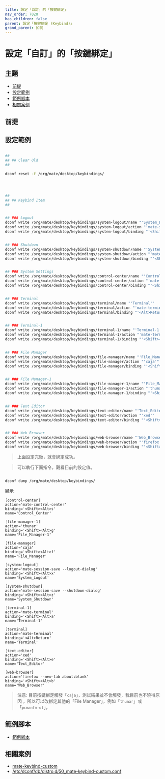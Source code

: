 ```yaml
---
title: 設定「自訂」的「按鍵綁定」
nav_order: 7020
has_children: false
parent: 設定「按鍵綁定 (Keybind)」
grand_parent: 如何
---
```



# 設定「自訂」的「按鍵綁定」




## 主題

* [前提](#前提)
* [設定範例](#設定範例)
* [範例腳本](#範例腳本)
* [相關案例](#相關案例)




## 前提




## 設定範例

``` sh

##
## ## Clear Old
##

dconf reset -f /org/mate/desktop/keybindings/




##
## ## Keybind Item
##


## ### Logout
dconf write /org/mate/desktop/keybindings/system-logout/name "'System_Logout'"
dconf write /org/mate/desktop/keybindings/system-logout/action "'mate-session-save --logout-dialog'"
dconf write /org/mate/desktop/keybindings/system-logout/binding "'<Shift><Alt>x'"


## ### Shutdown
dconf write /org/mate/desktop/keybindings/system-shutdown/name "'System_Shutdown'"
dconf write /org/mate/desktop/keybindings/system-shutdown/action "'mate-session-save --shutdown-dialog'"
dconf write /org/mate/desktop/keybindings/system-shutdown/binding "'<Shift><Alt>z'"


## ### System Settings
dconf write /org/mate/desktop/keybindings/control-center/name "'Control_Center'"
dconf write /org/mate/desktop/keybindings/control-center/action "'mate-control-center'"
dconf write /org/mate/desktop/keybindings/control-center/binding "'<Shift><Alt>s'"


## ### Terminal
dconf write /org/mate/desktop/keybindings/terminal/name "'Terminal'"
dconf write /org/mate/desktop/keybindings/terminal/action "'mate-terminal'"
dconf write /org/mate/desktop/keybindings/terminal/binding "'<Alt>Return'"


## ### Terminal-1
dconf write /org/mate/desktop/keybindings/terminal-1/name "'Terminal-1'"
dconf write /org/mate/desktop/keybindings/terminal-1/action "'mate-terminal'"
dconf write /org/mate/desktop/keybindings/terminal-1/binding "'<Shift><Alt>a'"


## ### File Manager
dconf write /org/mate/desktop/keybindings/file-manager/name "'File_Manager'"
dconf write /org/mate/desktop/keybindings/file-manager/action "'caja'"
dconf write /org/mate/desktop/keybindings/file-manager/binding "'<Shift><Alt>f'"


## ### File Manager-1
dconf write /org/mate/desktop/keybindings/file-manager-1/name "'File_Manager-1'"
dconf write /org/mate/desktop/keybindings/file-manager-1/action "'thunar'"
dconf write /org/mate/desktop/keybindings/file-manager-1/binding "'<Shift><Alt>g'"


## ### Text Editor
dconf write /org/mate/desktop/keybindings/text-editor/name "'Text_Editor'"
dconf write /org/mate/desktop/keybindings/text-editor/action "'xed'"
dconf write /org/mate/desktop/keybindings/text-editor/binding "'<Shift><Alt>e'"


## ### Web Browser
dconf write /org/mate/desktop/keybindings/web-browser/name "'Web_Browser'"
dconf write /org/mate/desktop/keybindings/web-browser/action "'firefox --new-tab about:blank'"
dconf write /org/mate/desktop/keybindings/web-browser/binding "'<Shift><Alt>b'"

```

> 上面設定完後，就會綁定成功。

> 可以執行下面指令，觀看目前的設定值。

``` sh

dconf dump /org/mate/desktop/keybindings/

```

顯示

```
[control-center]
action='mate-control-center'
binding='<Shift><Alt>s'
name='Control_Center'

[file-manager-1]
action='thunar'
binding='<Shift><Alt>g'
name='File_Manager-1'

[file-manager]
action='caja'
binding='<Shift><Alt>f'
name='File_Manager'

[system-logout]
action='mate-session-save --logout-dialog'
binding='<Shift><Alt>x'
name='System_Logout'

[system-shutdown]
action='mate-session-save --shutdown-dialog'
binding='<Shift><Alt>z'
name='System_Shutdown'

[terminal-1]
action='mate-terminal'
binding='<Shift><Alt>a'
name='Terminal-1'

[terminal]
action='mate-terminal'
binding='<Alt>Return'
name='Terminal'

[text-editor]
action='xed'
binding='<Shift><Alt>e'
name='Text_Editor'

[web-browser]
action='firefox --new-tab about:blank'
binding='<Shift><Alt>b'
name='Web_Browser'
```

> 注意: 目前按鍵綁定觸發「`caja`」，測試結果並不會觸發，我目前也不曉得原因
，所以可以改綁定其他的「File Manager」，例如「`thunar`」或「`pcmanfm-qt`」。



## 範例腳本

* [範例腳本](https://github.com/samwhelp/note-about-linuxmint-mate/tree/gh-pages/_demo/scripts/cinnamon-keybind)




## 相關案例

* [mate-keybind-custom](https://github.com/samwhelp/note-about-ubuntu/blob/gh-pages/_demo/adjustment/de/mate/part/mate-keybind-custom/config-install.sh)
* [/etc/dconf/db/distro.d/50_mate-keybind-custom.conf](https://github.com/samwhelp/lika-live-build-respin-mate/blob/main/asset/overlay/etc/dconf/db/distro.d/50_mate-keybind-custom.conf)
